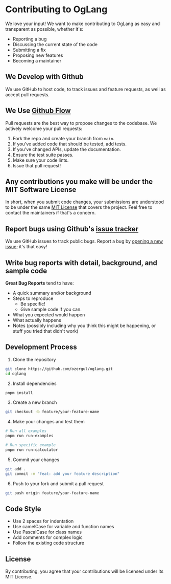 # Contributing to OgLang

We love your input! We want to make contributing to OgLang as easy and transparent as possible, whether it's:

- Reporting a bug
- Discussing the current state of the code
- Submitting a fix
- Proposing new features
- Becoming a maintainer

## We Develop with Github
We use GitHub to host code, to track issues and feature requests, as well as accept pull requests.

## We Use [Github Flow](https://guides.github.com/introduction/flow/index.html)
Pull requests are the best way to propose changes to the codebase. We actively welcome your pull requests:

1. Fork the repo and create your branch from `main`.
2. If you've added code that should be tested, add tests.
3. If you've changed APIs, update the documentation.
4. Ensure the test suite passes.
5. Make sure your code lints.
6. Issue that pull request!

## Any contributions you make will be under the MIT Software License
In short, when you submit code changes, your submissions are understood to be under the same [MIT License](http://choosealicense.com/licenses/mit/) that covers the project. Feel free to contact the maintainers if that's a concern.

## Report bugs using Github's [issue tracker](https://github.com/ozergul/oglang/issues)
We use GitHub issues to track public bugs. Report a bug by [opening a new issue](https://github.com/ozergul/oglang/issues/new); it's that easy!

## Write bug reports with detail, background, and sample code

**Great Bug Reports** tend to have:

- A quick summary and/or background
- Steps to reproduce
  - Be specific!
  - Give sample code if you can.
- What you expected would happen
- What actually happens
- Notes (possibly including why you think this might be happening, or stuff you tried that didn't work)

## Development Process

1. Clone the repository
```bash
git clone https://github.com/ozergul/oglang.git
cd oglang
```

2. Install dependencies
```bash
pnpm install
```

3. Create a new branch
```bash
git checkout -b feature/your-feature-name
```

4. Make your changes and test them
```bash
# Run all examples
pnpm run run-examples

# Run specific example
pnpm run run-calculator
```

5. Commit your changes
```bash
git add .
git commit -m "feat: add your feature description"
```

6. Push to your fork and submit a pull request
```bash
git push origin feature/your-feature-name
```

## Code Style

- Use 2 spaces for indentation
- Use camelCase for variable and function names
- Use PascalCase for class names
- Add comments for complex logic
- Follow the existing code structure

## License
By contributing, you agree that your contributions will be licensed under its MIT License. 